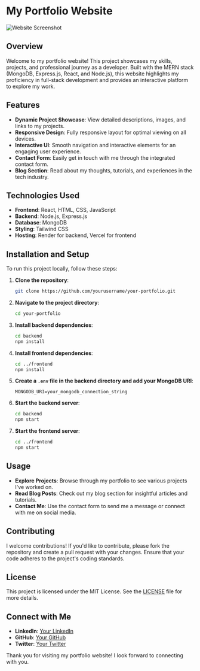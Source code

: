# My Portfolio Website

![Website Screenshot](https://drive.google.com/file/d/1erzgc1QspsNCHsrXxpLo6czZzO6q7K_p/view?usp=sharing)

## Overview

Welcome to my portfolio website! This project showcases my skills, projects, and professional journey as a developer. Built with the MERN stack (MongoDB, Express.js, React, and Node.js), this website highlights my proficiency in full-stack development and provides an interactive platform to explore my work.

## Features

- **Dynamic Project Showcase**: View detailed descriptions, images, and links to my projects.
- **Responsive Design**: Fully responsive layout for optimal viewing on all devices.
- **Interactive UI**: Smooth navigation and interactive elements for an engaging user experience.
- **Contact Form**: Easily get in touch with me through the integrated contact form.
- **Blog Section**: Read about my thoughts, tutorials, and experiences in the tech industry.

## Technologies Used

- **Frontend**: React, HTML, CSS, JavaScript
- **Backend**: Node.js, Express.js
- **Database**: MongoDB
- **Styling**: Tailwind CSS
- **Hosting**: Render for backend, Vercel for frontend

## Installation and Setup

To run this project locally, follow these steps:

1. **Clone the repository**:
    ```sh
    git clone https://github.com/yourusername/your-portfolio.git
    ```

2. **Navigate to the project directory**:
    ```sh
    cd your-portfolio
    ```

3. **Install backend dependencies**:
    ```sh
    cd backend
    npm install
    ```

4. **Install frontend dependencies**:
    ```sh
    cd ../frontend
    npm install
    ```

5. **Create a `.env` file in the backend directory and add your MongoDB URI**:
    ```env
    MONGODB_URI=your_mongodb_connection_string
    ```

6. **Start the backend server**:
    ```sh
    cd backend
    npm start
    ```

7. **Start the frontend server**:
    ```sh
    cd ../frontend
    npm start
    ```

## Usage

- **Explore Projects**: Browse through my portfolio to see various projects I've worked on.
- **Read Blog Posts**: Check out my blog section for insightful articles and tutorials.
- **Contact Me**: Use the contact form to send me a message or connect with me on social media.

## Contributing

I welcome contributions! If you'd like to contribute, please fork the repository and create a pull request with your changes. Ensure that your code adheres to the project's coding standards.

## License

This project is licensed under the MIT License. See the [LICENSE](LICENSE) file for more details.

## Connect with Me

- **LinkedIn**: [Your LinkedIn](https://www.linkedin.com/in/yourprofile)
- **GitHub**: [Your GitHub](https://github.com/yourusername)
- **Twitter**: [Your Twitter](https://twitter.com/yourusername)

Thank you for visiting my portfolio website! I look forward to connecting with you.
